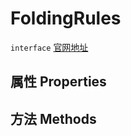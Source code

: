 # FoldingRules
`interface` [官网地址](https://microsoft.github.io/monaco-editor/docs.html#interfaces/languages.FoldingRules.html)
## 属性 Properties
## 方法 Methods

